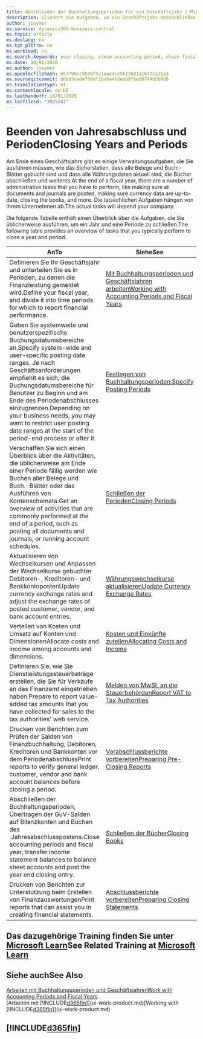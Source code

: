 ```yaml
---
title: Abschließen der Buchhaltungsperioden für ein Geschäftsjahr | Microsoft Docs
description: Gliedert die Aufgaben, um ein Geschäftsjahr abzuschließen oder Buchhaltungsperiode, beispielsweise der Belege und die Buch.-Blätter sind vergewissernd gebucht überprüfend und Bankguthaben.
author: jswymer
ms.service: dynamics365-business-central
ms.topic: article
ms.devlang: na
ms.tgt_pltfrm: na
ms.workload: na
ms.search.keywords: year closing, close accounting period, close fiscal year, bank account detailed trial balance
ms.date: 10/01/2020
ms.author: jswymer
ms.openlocfilehash: b57790cc9b38f5c1aae4ce5b136011c677ca15a3
ms.sourcegitcommit: ddbb5cede750df1baba4b3eab8fbed6744b5b9d6
ms.translationtype: HT
ms.contentlocale: de-DE
ms.lasthandoff: 10/01/2020
ms.locfileid: "3925247"
---
```

# <a name="closing-years-and-periods"></a><span data-ttu-id="3e138-103">Beenden von Jahresabschluss und Perioden</span><span class="sxs-lookup"><span data-stu-id="3e138-103">Closing Years and Periods</span></span>

<span data-ttu-id="3e138-104">Am Ende eines Geschäftsjahrs gibt es einige Verwaltungsaufgaben, die Sie ausführen müssen, wie das Sicherstellen, dass alle Belege und Buch.-Blätter gebucht sind und dass alle Währungsdaten aktuell sind, die Bücher abschließen und weiteres.</span><span class="sxs-lookup"><span data-stu-id="3e138-104">At the end of a fiscal year, there are a number of administrative tasks that you have to perform, like making sure all documents and journals are posted, making sure currency data are up-to-date, closing the books, and more.</span></span> <span data-ttu-id="3e138-105">Die tatsächlichen Aufgaben hängen von Ihrem Unternehmen ab.</span><span class="sxs-lookup"><span data-stu-id="3e138-105">The actual tasks will depend your company.</span></span>

<span data-ttu-id="3e138-106">Die folgende Tabelle enthält einen Überblick über die Aufgaben, die Sie üblicherweise ausführen, um ein Jahr und eine Periode zu schließen.</span><span class="sxs-lookup"><span data-stu-id="3e138-106">The following table provides an overview of tasks that you typically perform to close a year and period.</span></span>

| <span data-ttu-id="3e138-107">An</span><span class="sxs-lookup"><span data-stu-id="3e138-107">To</span></span> | <span data-ttu-id="3e138-108">Siehe</span><span class="sxs-lookup"><span data-stu-id="3e138-108">See</span></span> |
| --- | --- |
| <span data-ttu-id="3e138-109">Definieren Sie Ihr Geschäftsjahr und unterteilen Sie es in Perioden, zu denen die Finanzleistung gemeldet wird.</span><span class="sxs-lookup"><span data-stu-id="3e138-109">Define your fiscal year, and divide it into time periods for which to report financial performance.</span></span> | [<span data-ttu-id="3e138-110">Mit Buchhaltungsperioden und Geschäftsjahren arbeiten</span><span class="sxs-lookup"><span data-stu-id="3e138-110">Working with Accounting Periods and Fiscal Years</span></span>](finance-accounting-periods-and-fiscal-years.md)|
| <span data-ttu-id="3e138-111">Geben Sie systemweite und benutzerspezifische Buchungsdatumsbereiche an.</span><span class="sxs-lookup"><span data-stu-id="3e138-111">Specify system-wide and user-specific posting date ranges.</span></span> <span data-ttu-id="3e138-112">Je nach Geschäftsanforderungen empfiehlt es sich, die Buchungsdatumsbereiche für Benutzer zu Beginn und am Ende des Periodenabschlusses einzugrenzen.</span><span class="sxs-lookup"><span data-stu-id="3e138-112">Depending on your business needs, you may want to restrict user posting date ranges at the start of the period-end process or after it.</span></span> |[<span data-ttu-id="3e138-113">Festlegen von Buchhaltungsperioden:</span><span class="sxs-lookup"><span data-stu-id="3e138-113">Specify Posting Periods</span></span>](finance-how-specify-posting-periods.md) |
| <span data-ttu-id="3e138-114">Verschaffen Sie sich einen Überblick über die Aktivitäten, die üblicherweise am Ende einer Periode fällig werden wie Buchen aller Belege und Buch.-Blätter oder das Ausführen von Kontenschemata.</span><span class="sxs-lookup"><span data-stu-id="3e138-114">Get an overview of activities that are commonly performed at the end of a period, such as posting all documents and journals, or running account schedules.</span></span> |[<span data-ttu-id="3e138-115">Schließen der Perioden</span><span class="sxs-lookup"><span data-stu-id="3e138-115">Closing Periods</span></span>](year-how-complete-period-end-processes.md) |
| <span data-ttu-id="3e138-116">Aktualisieren von Wechselkursen und Anpassen der Wechselkurse gebuchter Debitoren-, Kreditoren- und Bankkontoposten</span><span class="sxs-lookup"><span data-stu-id="3e138-116">Update currency exchange rates and adjust the exchange rates of posted customer, vendor, and bank account entries.</span></span> |[<span data-ttu-id="3e138-117">Währungswechselkurse aktualisieren</span><span class="sxs-lookup"><span data-stu-id="3e138-117">Update Currency Exchange Rates</span></span>](finance-how-update-currencies.md) |
| <span data-ttu-id="3e138-118">Verteilen von Kosten und Umsatz auf Konten und Dimensionen</span><span class="sxs-lookup"><span data-stu-id="3e138-118">Allocate costs and income among accounts and dimensions.</span></span> |[<span data-ttu-id="3e138-119">Kosten und Einkünfte zuteilen</span><span class="sxs-lookup"><span data-stu-id="3e138-119">Allocating Costs and Income</span></span>](year-allocate-costs-income.md) |
| <span data-ttu-id="3e138-120">Definieren Sie, wie Sie Dienstleistungssteuerbeträge erstellen, die Sie für Verkäufe an das Finanzamt eingetrieben haben.</span><span class="sxs-lookup"><span data-stu-id="3e138-120">Prepare to report value-added tax amounts that you have collected for sales to the tax authorities' web service.</span></span> |[<span data-ttu-id="3e138-121">Melden von MwSt. an die Steuerbehörden</span><span class="sxs-lookup"><span data-stu-id="3e138-121">Report VAT to Tax Authorities</span></span>](finance-how-report-vat.md)|
| <span data-ttu-id="3e138-122">Drucken von Berichten zum Prüfen der Salden von Finanzbuchhaltung, Debitoren, Kreditoren und Bankkonten vor dem Periodenabschluss</span><span class="sxs-lookup"><span data-stu-id="3e138-122">Print reports to verify general ledger, customer, vendor and bank account balances before closing a period.</span></span> |[<span data-ttu-id="3e138-123">Vorabschlussberichte vorbereiten</span><span class="sxs-lookup"><span data-stu-id="3e138-123">Preparing Pre-Closing Reports</span></span>](year-prepare-preclose-reports.md) |
| <span data-ttu-id="3e138-124">Abschließen der Buchhaltungsperioden, Übertragen der GuV-Salden auf Bilanzkonten und Buchen des .Jahresabschlusspostens.</span><span class="sxs-lookup"><span data-stu-id="3e138-124">Close accounting periods and fiscal year, transfer income statement balances to balance sheet accounts and post the year end closing entry.</span></span> |[<span data-ttu-id="3e138-125">Schließen der Bücher</span><span class="sxs-lookup"><span data-stu-id="3e138-125">Closing Books</span></span>](year-close-books.md) |
| <span data-ttu-id="3e138-126">Drucken von Berichten zur Unterstützung beim Erstellen von Finanzauswertungen</span><span class="sxs-lookup"><span data-stu-id="3e138-126">Print reports that can assist you in creating financial statements.</span></span> |[<span data-ttu-id="3e138-127">Abschlussberichte vorbereiten</span><span class="sxs-lookup"><span data-stu-id="3e138-127">Preparing Closing Statements</span></span>](year-prepare-close-statement.md) |

## <a name="see-related-training-at-microsoft-learn"></a><span data-ttu-id="3e138-128">Das dazugehörige Training finden Sie unter [Microsoft Learn](/learn/modules/close-fiscal-year-dynamics-365-business-central/index)</span><span class="sxs-lookup"><span data-stu-id="3e138-128">See Related Training at [Microsoft Learn](/learn/modules/close-fiscal-year-dynamics-365-business-central/index)</span></span>

## <a name="see-also"></a><span data-ttu-id="3e138-129">Siehe auch</span><span class="sxs-lookup"><span data-stu-id="3e138-129">See Also</span></span>

[<span data-ttu-id="3e138-130">Arbeiten mit Buchhaltungsperioden und Geschäftsjahren</span><span class="sxs-lookup"><span data-stu-id="3e138-130">Work with Accounting Periods and Fiscal Years</span></span>](finance-accounting-periods-and-fiscal-years.md)  
<span data-ttu-id="3e138-131">[Arbeiten mit [!INCLUDE[d365fin](includes/d365fin_md.md)]](ui-work-product.md)</span><span class="sxs-lookup"><span data-stu-id="3e138-131">[Working with [!INCLUDE[d365fin](includes/d365fin_md.md)]](ui-work-product.md)</span></span>

## [!INCLUDE[d365fin](includes/free_trial_md.md)]  

